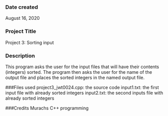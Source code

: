 ### Date created
August 16, 2020

### Project Title
Project 3: Sorting input

### Description
This program asks the user for the input files that will have their contents (integers) sorted. The program then asks
the user for the name of the output file and places the sorted integers in the named output file.

###Files used
project3_jwt0024.cpp: the source code
input1.txt: the first input file with already sorted integers
input2.txt: the second inputs file with already sorted integers

###Credits 
Murachs C++ programming
